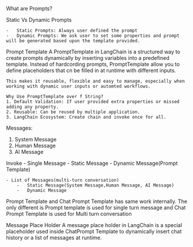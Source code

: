 What are Prompts?

Static Vs Dynamic Prompts

    -   Static Prompts: Always user defined the prompt
    -   Dynamic Prompts: We ask user to set some properties and prompt will be generated based upon the template provided.

Prompt Template
    A PromptTemplate in LangChain is a structured way to create prompts dynamically by inserting variables into a predefined template. Instead of hardcording prompts, PromptTemplate allow you to define placeholders that cn be filled in at runtime with different inputs.

    This makes it reusable, flexible and easy to manage, especially when working with dynamic user inputs or automted workflows.

    Why Use PromptTemplate over f String?
    1. Default Validation: If user provided extra properties or missed adding any property.
    2. Reusable: Can be reused by multiple application.
    3. LangChain Ecosystem: Create chain and invoke once for all.



Messages:
1. System Message
2. Human Message
3. AI Message

Invoke
    - Single Message
        -   Static Message
        -   Dynamic Message(Prompt Template)
    
    - List of Messages(multi-turn conversation)
        -   Static Message(System Message,Human Message, AI Message)
        -   Dynamic Message


Prompt Template and Chat Prompt Template has same work internally.
The only different is Prompt template is used for single turn message and Chat Prompt Template is used for Multi turn conversation



Message Place Holder
A message place holder in LangChain is a special placeholder used inside  ChatPrompt Template to dynamically insert chat history or a list of messages at runtime.
